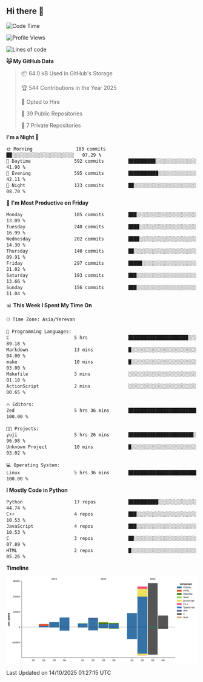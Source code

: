 ## Hi there 👋

<!--START_SECTION:waka-->
![Code Time](http://img.shields.io/badge/Code%20Time-1%2C308%20hrs%2043%20mins-blue)

![Profile Views](http://img.shields.io/badge/Profile%20Views-0-blue)

![Lines of code](https://img.shields.io/badge/From%20Hello%20World%20I%27ve%20Written-97.5%20thousand%20lines%20of%20code-blue)

**🐱 My GitHub Data** 

> 📦 64.0 kB Used in GitHub's Storage 
 > 
> 🏆 544 Contributions in the Year 2025
 > 
> 💼 Opted to Hire
 > 
> 📜 39 Public Repositories 
 > 
> 🔑 7 Private Repositories 
 > 
**I'm a Night 🦉** 

```text
🌞 Morning                103 commits         ██░░░░░░░░░░░░░░░░░░░░░░░   07.29 % 
🌆 Daytime                592 commits         ██████████░░░░░░░░░░░░░░░   41.90 % 
🌃 Evening                595 commits         ███████████░░░░░░░░░░░░░░   42.11 % 
🌙 Night                  123 commits         ██░░░░░░░░░░░░░░░░░░░░░░░   08.70 % 
```
📅 **I'm Most Productive on Friday** 

```text
Monday                   185 commits         ███░░░░░░░░░░░░░░░░░░░░░░   13.09 % 
Tuesday                  240 commits         ████░░░░░░░░░░░░░░░░░░░░░   16.99 % 
Wednesday                202 commits         ████░░░░░░░░░░░░░░░░░░░░░   14.30 % 
Thursday                 140 commits         ██░░░░░░░░░░░░░░░░░░░░░░░   09.91 % 
Friday                   297 commits         █████░░░░░░░░░░░░░░░░░░░░   21.02 % 
Saturday                 193 commits         ███░░░░░░░░░░░░░░░░░░░░░░   13.66 % 
Sunday                   156 commits         ███░░░░░░░░░░░░░░░░░░░░░░   11.04 % 
```


📊 **This Week I Spent My Time On** 

```text
🕑︎ Time Zone: Asia/Yerevan

💬 Programming Languages: 
C                        5 hrs               ██████████████████████░░░   89.18 % 
Markdown                 13 mins             █░░░░░░░░░░░░░░░░░░░░░░░░   04.00 % 
make                     10 mins             █░░░░░░░░░░░░░░░░░░░░░░░░   03.00 % 
Makefile                 3 mins              ░░░░░░░░░░░░░░░░░░░░░░░░░   01.18 % 
ActionScript             2 mins              ░░░░░░░░░░░░░░░░░░░░░░░░░   00.65 % 

🔥 Editors: 
Zed                      5 hrs 36 mins       █████████████████████████   100.00 % 

🐱‍💻 Projects: 
yuji                     5 hrs 26 mins       ████████████████████████░   96.98 % 
Unknown Project          10 mins             █░░░░░░░░░░░░░░░░░░░░░░░░   03.02 % 

💻 Operating System: 
Linux                    5 hrs 36 mins       █████████████████████████   100.00 % 
```

**I Mostly Code in Python** 

```text
Python                   17 repos            ███████████░░░░░░░░░░░░░░   44.74 % 
C++                      4 repos             ███░░░░░░░░░░░░░░░░░░░░░░   10.53 % 
JavaScript               4 repos             ███░░░░░░░░░░░░░░░░░░░░░░   10.53 % 
C                        3 repos             ██░░░░░░░░░░░░░░░░░░░░░░░   07.89 % 
HTML                     2 repos             █░░░░░░░░░░░░░░░░░░░░░░░░   05.26 % 
```



**Timeline**

![Lines of Code chart](https://raw.githubusercontent.com/0xM4LL0C/0xM4LL0C/main/assets/bar_graph.png)


 Last Updated on 14/10/2025 01:27:15 UTC
<!--END_SECTION:waka-->
